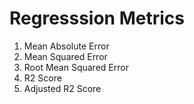 # Regresssion Metrics
1. Mean Absolute Error
2. Mean Squared Error
3. Root Mean Squared Error
4. R2 Score
5. Adjusted R2 Score
